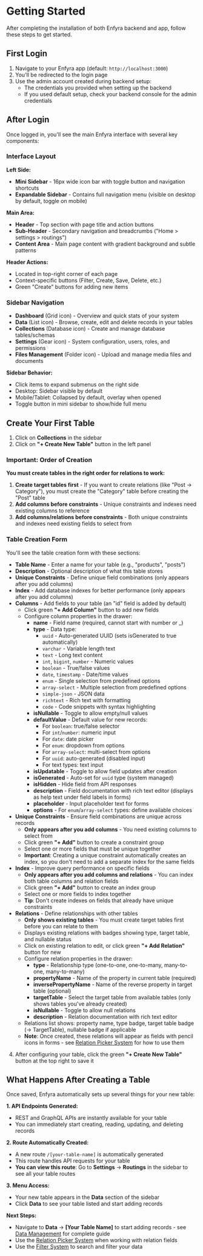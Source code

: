 # Getting Started

After completing the installation of both Enfyra backend and app, follow these steps to get started.

## First Login

1. Navigate to your Enfyra app (default: `http://localhost:3000`)
2. You'll be redirected to the login page
3. Use the admin account created during backend setup:
   - The credentials you provided when setting up the backend
   - If you used default setup, check your backend console for the admin credentials

## After Login

Once logged in, you'll see the main Enfyra interface with several key components:

### Interface Layout

**Left Side:**
- **Mini Sidebar** - 16px wide icon bar with toggle button and navigation shortcuts
- **Expandable Sidebar** - Contains full navigation menu (visible on desktop by default, toggle on mobile)

**Main Area:**
- **Header** - Top section with page title and action buttons
- **Sub-Header** - Secondary navigation and breadcrumbs ("Home > settings > routings")
- **Content Area** - Main page content with gradient background and subtle patterns

**Header Actions:**
- Located in top-right corner of each page
- Context-specific buttons (Filter, Create, Save, Delete, etc.)
- Green "Create" buttons for adding new items

### Sidebar Navigation

- **Dashboard** (Grid icon) - Overview and quick stats of your system
- **Data** (List icon) - Browse, create, edit and delete records in your tables
- **Collections** (Database icon) - Create and manage database tables/schemas
- **Settings** (Gear icon) - System configuration, users, roles, and permissions
- **Files Management** (Folder icon) - Upload and manage media files and documents

**Sidebar Behavior:**
- Click items to expand submenus on the right side
- Desktop: Sidebar visible by default
- Mobile/Tablet: Collapsed by default, overlay when opened
- Toggle button in mini sidebar to show/hide full menu

## Create Your First Table

1. Click on **Collections** in the sidebar
2. Click on **"+ Create New Table"** button in the left panel

### Important: Order of Creation

**You must create tables in the right order for relations to work:**
1. **Create target tables first** - If you want to create relations (like "Post → Category"), you must create the "Category" table before creating the "Post" table
2. **Add columns before constraints** - Unique constraints and indexes need existing columns to reference
3. **Add columns/relations before constraints** - Both unique constraints and indexes need existing fields to select from

### Table Creation Form

You'll see the table creation form with these sections:

   - **Table Name** - Enter a name for your table (e.g., "products", "posts")
   - **Description** - Optional description of what this table stores
   - **Unique Constraints** - Define unique field combinations (only appears after you add columns)
   - **Index** - Add database indexes for better performance (only appears after you add columns)  
   - **Columns** - Add fields to your table (an "id" field is added by default)
     - Click green **"+ Add Column"** button to add new fields
     - Configure column properties in the drawer:
       - **name** - Field name (required, cannot start with number or \_)
       - **type** - Data type:
         - `uuid` - Auto-generated UUID (sets isGenerated to true automatically)
         - `varchar` - Variable length text
         - `text` - Long text content
         - `int`, `bigint`, `number` - Numeric values
         - `boolean` - True/false values
         - `date`, `timestamp` - Date/time values
         - `enum` - Single selection from predefined options
         - `array-select` - Multiple selection from predefined options
         - `simple-json` - JSON data
         - `richtext` - Rich text with formatting
         - `code` - Code snippets with syntax highlighting
       - **isNullable** - Toggle to allow empty/null values
       - **defaultValue** - Default value for new records:
         - For `boolean`: true/false selector
         - For `int`/`number`: numeric input
         - For `date`: date picker
         - For `enum`: dropdown from options
         - For `array-select`: multi-select from options
         - For `uuid`: auto-generated (disabled input)
         - For text types: text input
       - **isUpdatable** - Toggle to allow field updates after creation
       - **isGenerated** - Auto-set for `uuid` type (system managed)
       - **isHidden** - Hide field from API responses
       - **description** - Field documentation with rich text editor (displays as help text under field labels in forms)
       - **placeholder** - Input placeholder text for forms
       - **options** - For `enum`/`array-select` types: define available choices
   - **Unique Constraints** - Ensure field combinations are unique across records
     - **Only appears after you add columns** - You need existing columns to select from
     - Click green **"+ Add"** button to create a constraint group
     - Select one or more fields that must be unique together
     - **Important**: Creating a unique constraint automatically creates an index, so you don't need to add a separate index for the same fields
   - **Index** - Improve query performance on specific fields
     - **Only appears after you add columns and relations** - You can index both table columns and relation fields
     - Click green **"+ Add"** button to create an index group
     - Select one or more fields to index together
     - **Tip**: Don't create indexes on fields that already have unique constraints
   - **Relations** - Define relationships with other tables
     - **Only shows existing tables** - You must create target tables first before you can relate to them
     - Displays existing relations with badges showing type, target table, and nullable status
     - Click on existing relation to edit, or click green **"+ Add Relation"** button for new
     - Configure relation properties in the drawer:
       - **type** - Relationship type (one-to-one, one-to-many, many-to-one, many-to-many)
       - **propertyName** - Name of the property in current table (required)
       - **inversePropertyName** - Name of the reverse property in target table (optional)
       - **targetTable** - Select the target table from available tables (only shows tables you've already created)
       - **isNullable** - Toggle to allow null relations
       - **description** - Relation documentation with rich text editor
     - Relations list shows: property name, type badge, target table badge (→ TargetTable), nullable badge if applicable
     - **Note**: Once created, these relations will appear as fields with pencil icons in forms - see [Relation Picker System](../frontend/relation-picker.md) for how to use them

4. After configuring your table, click the green **"+ Create New Table"** button at the top right to save it

## What Happens After Creating a Table

Once saved, Enfyra automatically sets up several things for your new table:

**1. API Endpoints Generated:**
- REST and GraphQL APIs are instantly available for your table
- You can immediately start creating, reading, updating, and deleting records

**2. Route Automatically Created:**
- A new route `/[your-table-name]` is automatically generated
- This route handles API requests for your table
- **You can view this route**: Go to **Settings** → **Routings** in the sidebar to see all your table routes

**3. Menu Access:**
- Your new table appears in the **Data** section of the sidebar
- Click **Data** to see your table listed and start adding records

**Next Steps:**
- Navigate to **Data** → **[Your Table Name]** to start adding records - see [Data Management](./data-management.md) for complete guide
- Use the [Relation Picker System](../frontend/relation-picker.md) when working with relation fields
- Use the [Filter System](../frontend/filter-system.md) to search and filter your data
